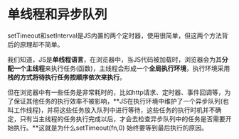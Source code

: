 # 单线程和异步队列

setTimeout和setInterval是JS内置的两个定时器，使用很简单，但这两个方法背后的原理却不简单。

我们知道，JS是**单线程语言**，在浏览器中，当JS代码被加载时，浏览器会为其**分配一个主线程**来执行任务\(函数\)，主线程会形成一个**全局执行环境**，执行环境采用**栈的方式将待执行任务按顺序依次来执行**。

但在浏览器中有一些任务是非常耗时的，比如http请求、定时器、事件回调等，为了保证其他任务的执行效率不被影响，**JS在执行环境中维护了一个异步队列\(也叫工作线程\)，并将这些任务放入队列中进行等待，这些任务的执行时机并不确定，只有当主线程的任务执行完成以后，才会去检查异步队列中的任务是否需要开始执行。**这就是为什么setTimeout\(fn,0\) 始终要等到最后执行的原因。


